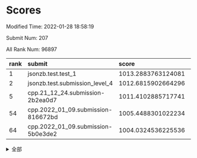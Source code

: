 # Scores

Modified Time: 2022-01-28 18:58:19

Submit Num: 207

All Rank Num: 96897

| rank |               submit               |       score        |       sigma        | pk_num |
| :--- | :--------------------------------- | :----------------- | :----------------- | :----- |
| 1    | jsonzb.test.test_1                 | 1013.2883763124081 | 0.8021152902954254 | 1874   |
| 2    | jsonzb.test.submission_level_4     | 1012.6815902664296 | 0.8031249450188238 | 1873   |
| 5    | cpp.21_12_24.submission-2b2ea0d7   | 1011.4102885717741 | 0.7716165947069099 | 1871   |
| 54   | cpp.2022_01_09.submission-816672bd | 1005.4488301022234 | 0.7116473448826489 | 1873   |
| 64   | cpp.2022_01_09.submission-5b0e3de2 | 1004.0324536225536 | 0.7154359335386522 | 1875   |


<details>
<summary>全部</summary>

| rank |                 submit                 |       score        |       sigma        | pk_num |
| :--- | :------------------------------------- | :----------------- | :----------------- | :----- |
| 1    | jsonzb.test.test_1                     | 1013.2883763124081 | 0.8021152902954254 | 1874   |
| 2    | jsonzb.test.submission_level_4         | 1012.6815902664296 | 0.8031249450188238 | 1873   |
| 3    | gobigger.level_3.submission_level_3_5  | 1011.6495545610503 | 0.7708359116625717 | 1875   |
| 4    | gobigger.level_3.submission_level_3_2  | 1011.4604968763916 | 0.7613515934513487 | 1871   |
| 5    | cpp.21_12_24.submission-2b2ea0d7       | 1011.4102885717741 | 0.7716165947069099 | 1871   |
| 6    | gobigger.level_3.submission_level_3_13 | 1011.2273231589544 | 0.7707169092652252 | 1872   |
| 7    | gobigger.level_3.submission_level_3_25 | 1011.0189696630397 | 0.76609294921651   | 1874   |
| 8    | gobigger.level_3.submission_level_3_9  | 1010.9696295378511 | 0.7699128847920116 | 1874   |
| 9    | gobigger.level_3.submission_level_3_32 | 1010.8094234731285 | 0.7641819301529059 | 1875   |
| 10   | gobigger.level_3.submission_level_3_21 | 1010.8062494733637 | 0.7610813876371867 | 1867   |
| 11   | gobigger.level_3.submission_level_3_0  | 1010.7032074550713 | 0.7645376499345343 | 1874   |
| 12   | gobigger.level_3.submission_level_3_31 | 1010.635968920762  | 0.789219771114178  | 1872   |
| 13   | gobigger.level_3.submission_level_3_27 | 1010.5975712803311 | 0.748528873105745  | 1874   |
| 14   | gobigger.level_3.submission_level_3_7  | 1010.4913557511672 | 0.7664338333558706 | 1867   |
| 15   | gobigger.level_3.submission_level_3_39 | 1010.2816061401355 | 0.7655658039735239 | 1870   |
| 16   | gobigger.level_3.submission_level_3_49 | 1010.2245881045782 | 0.7821955532958152 | 1872   |
| 17   | gobigger.level_3.submission_level_3_47 | 1010.1056199953355 | 0.7495000286424179 | 1872   |
| 18   | gobigger.level_3.submission_level_3_40 | 1010.0066906830613 | 0.7558590154449625 | 1872   |
| 19   | gobigger.level_3.submission_level_3_8  | 1010.0006997348421 | 0.7353574505383789 | 1880   |
| 20   | gobigger.level_3.submission_level_3_20 | 1009.9797915840397 | 0.7739816191452668 | 1872   |
| 21   | gobigger.level_3.submission_level_3_28 | 1009.91620150597   | 0.7330431388576836 | 1869   |
| 22   | gobigger.level_3.submission_level_3_43 | 1009.9029715149328 | 0.7712221713169466 | 1876   |
| 23   | gobigger.level_3.submission_level_3_6  | 1009.8621857888481 | 0.759105495482613  | 1876   |
| 24   | gobigger.level_3.submission_level_3_16 | 1009.7877547503373 | 0.7661886185196498 | 1872   |
| 25   | gobigger.level_3.submission_level_3_11 | 1009.7372962370491 | 0.7557935578118355 | 1876   |
| 26   | gobigger.level_3.submission_level_3_45 | 1009.720453702438  | 0.7776968036649045 | 1864   |
| 27   | gobigger.level_3.submission_level_3_15 | 1009.7180559681826 | 0.7587770157312755 | 1878   |
| 28   | gobigger.level_3.submission_level_3_19 | 1009.6562025868454 | 0.762207074790417  | 1870   |
| 29   | gobigger.level_3.submission_level_3_48 | 1009.6428936618098 | 0.7474560395158015 | 1875   |
| 30   | gobigger.level_3.submission_level_3_14 | 1009.6002131777908 | 0.7600563494591159 | 1871   |
| 31   | gobigger.level_3.submission_level_3_42 | 1009.5591021306192 | 0.7596581542540256 | 1870   |
| 32   | gobigger.level_3.submission_level_3_3  | 1009.5365703044699 | 0.7685582176917523 | 1872   |
| 33   | gobigger.level_3.submission_level_3_17 | 1009.49596436875   | 0.7685155748575946 | 1870   |
| 34   | gobigger.level_3.submission_level_3_36 | 1009.4669023232116 | 0.733283605950547  | 1874   |
| 35   | gobigger.level_3.submission_level_3_35 | 1009.4622223912488 | 0.746436499857204  | 1874   |
| 36   | gobigger.level_3.submission_level_3_23 | 1009.4595851670088 | 0.7590207077878364 | 1873   |
| 37   | gobigger.level_3.submission_level_3_34 | 1009.4187027276664 | 0.763708593279535  | 1876   |
| 38   | gobigger.level_3.submission_level_3_29 | 1009.4158617860393 | 0.759228231570095  | 1874   |
| 39   | gobigger.level_3.submission_level_3_38 | 1009.4117199464955 | 0.7538911142398336 | 1876   |
| 40   | gobigger.level_3.submission_level_3_30 | 1009.3491267400553 | 0.7375981459149665 | 1874   |
| 41   | gobigger.level_3.submission_level_3_44 | 1009.2078238913799 | 0.745350537355596  | 1872   |
| 42   | gobigger.level_3.submission_level_3_24 | 1009.1899814082052 | 0.7453186923341654 | 1868   |
| 43   | gobigger.level_3.submission_level_3_26 | 1009.0908915656504 | 0.7448342339441549 | 1871   |
| 44   | gobigger.level_3.submission_level_3_1  | 1009.088042349528  | 0.7574020404528969 | 1873   |
| 45   | gobigger.level_3.submission_level_3_12 | 1009.0834573455328 | 0.7441405520406712 | 1873   |
| 46   | gobigger.level_3.submission_level_3_37 | 1009.0704052865372 | 0.7385867328806228 | 1872   |
| 47   | gobigger.level_3.submission_level_3_18 | 1008.9760715250152 | 0.7525013464631732 | 1877   |
| 48   | gobigger.level_3.submission_level_3_46 | 1008.9585933032425 | 0.7348944850589176 | 1874   |
| 49   | gobigger.level_3.submission_level_3_4  | 1008.8878402419231 | 0.7360344337437194 | 1872   |
| 50   | gobigger.level_3.submission_level_3_22 | 1008.8874634781157 | 0.7657244944937472 | 1875   |
| 51   | gobigger.level_3.submission_level_3_10 | 1008.711434744497  | 0.746777880213559  | 1870   |
| 52   | gobigger.level_3.submission_level_3_41 | 1008.3170032650389 | 0.735938339730889  | 1874   |
| 53   | gobigger.level_3.submission_level_3_33 | 1008.006236259295  | 0.7436344589432925 | 1874   |
| 54   | cpp.2022_01_09.submission-816672bd     | 1005.4488301022234 | 0.7116473448826489 | 1873   |
| 55   | gobigger.level_1.submission_level_1_16 | 1004.6346475028689 | 0.7202773589871374 | 1873   |
| 56   | gobigger.level_1.submission_level_1_15 | 1004.5548240553844 | 0.7054737070316859 | 1870   |
| 57   | gobigger.level_1.submission_level_1_32 | 1004.4555928234543 | 0.717074843918562  | 1866   |
| 58   | gobigger.level_1.submission_level_1_2  | 1004.2809207920236 | 0.7182268584228344 | 1876   |
| 59   | gobigger.level_1.submission_level_1_5  | 1004.2456436190853 | 0.7207819432291477 | 1871   |
| 60   | gobigger.level_1.submission_level_1_36 | 1004.225117328121  | 0.7213975025558412 | 1876   |
| 61   | gobigger.level_1.submission_level_1_1  | 1004.2080362788539 | 0.7228683384909963 | 1870   |
| 62   | gobigger.level_1.submission_level_1_7  | 1004.0873330688498 | 0.717015080222231  | 1876   |
| 63   | gobigger.level_1.submission_level_1_43 | 1004.0371719067473 | 0.7178190449985985 | 1868   |
| 64   | cpp.2022_01_09.submission-5b0e3de2     | 1004.0324536225536 | 0.7154359335386522 | 1875   |
| 65   | gobigger.level_1.submission_level_1_6  | 1003.9399989792539 | 0.7154646355781761 | 1875   |
| 66   | gobigger.level_1.submission_level_1_21 | 1003.9173251102067 | 0.7191985022448828 | 1875   |
| 67   | gobigger.level_1.submission_level_1_20 | 1003.8658284059663 | 0.7305531196710807 | 1873   |
| 68   | gobigger.level_1.submission_level_1_0  | 1003.7930133502571 | 0.714685914664162  | 1870   |
| 69   | gobigger.level_1.submission_level_1_19 | 1003.7040252046614 | 0.7190318730523726 | 1875   |
| 70   | gobigger.level_1.submission_level_1_28 | 1003.6804070774783 | 0.7164966429129105 | 1873   |
| 71   | gobigger.level_1.submission_level_1_34 | 1003.6382119914105 | 0.7134096516399696 | 1873   |
| 72   | gobigger.level_1.submission_level_1_39 | 1003.6191542311881 | 0.7205057308488614 | 1875   |
| 73   | gobigger.level_1.submission_level_1_9  | 1003.6105836026735 | 0.712505728730823  | 1869   |
| 74   | gobigger.level_1.submission_level_1_45 | 1003.5642668032493 | 0.714211936163399  | 1875   |
| 75   | gobigger.level_1.submission_level_1_37 | 1003.4731723744823 | 0.7115436265383621 | 1876   |
| 76   | gobigger.level_1.submission_level_1_3  | 1003.4470954189435 | 0.7281587062488842 | 1871   |
| 77   | gobigger.level_1.submission_level_1_12 | 1003.3904102817182 | 0.7204944373292163 | 1873   |
| 78   | gobigger.level_1.submission_level_1_25 | 1003.3693471760198 | 0.72284084564196   | 1868   |
| 79   | gobigger.level_1.submission_level_1_24 | 1003.3487682367377 | 0.7083154317475958 | 1870   |
| 80   | gobigger.level_1.submission_level_1_48 | 1003.2992949109549 | 0.7213584856523532 | 1873   |
| 81   | gobigger.level_1.submission_level_1_46 | 1003.2873063437931 | 0.7046563714599565 | 1870   |
| 82   | gobigger.level_1.submission_level_1_18 | 1003.2559191416151 | 0.7122422063826344 | 1874   |
| 83   | gobigger.level_1.submission_level_1_33 | 1003.2426074035135 | 0.7204040143902092 | 1872   |
| 84   | gobigger.level_1.submission_level_1_29 | 1003.1280177587762 | 0.7140317257473068 | 1872   |
| 85   | gobigger.level_1.submission_level_1_13 | 1003.1226216753662 | 0.715055287333756  | 1872   |
| 86   | gobigger.level_1.submission_level_1_35 | 1003.0228717016643 | 0.7208826607580897 | 1873   |
| 87   | gobigger.level_1.submission_level_1_17 | 1002.9892823957215 | 0.7161670798881858 | 1871   |
| 88   | gobigger.level_1.submission_level_1_11 | 1002.943341797227  | 0.7232974474465599 | 1868   |
| 89   | gobigger.level_1.submission_level_1_30 | 1002.8556913796934 | 0.7221978144194547 | 1871   |
| 90   | gobigger.level_1.submission_level_1_40 | 1002.7944598985729 | 0.7060948256526488 | 1875   |
| 91   | gobigger.level_1.submission_level_1_41 | 1002.7429939507707 | 0.718406697898734  | 1872   |
| 92   | gobigger.level_1.submission_level_1_14 | 1002.6706493173222 | 0.7089180367122077 | 1862   |
| 93   | gobigger.level_1.submission_level_1_23 | 1002.6410273228497 | 0.7135144212983502 | 1872   |
| 94   | gobigger.level_1.submission_level_1_49 | 1002.6347206718785 | 0.7128382051698395 | 1871   |
| 95   | gobigger.level_1.submission_level_1_26 | 1002.6294873391219 | 0.7183108611562595 | 1878   |
| 96   | gobigger.level_1.submission_level_1_27 | 1002.5744222972162 | 0.7104610327102505 | 1875   |
| 97   | gobigger.level_1.submission_level_1_42 | 1002.4150149456482 | 0.7171321168090076 | 1874   |
| 98   | gobigger.level_1.submission_level_1_44 | 1002.4140471094385 | 0.7102325487200629 | 1873   |
| 99   | gobigger.level_1.submission_level_1_22 | 1002.39331383315   | 0.7116043030444404 | 1873   |
| 100  | gobigger.level_1.submission_level_1_8  | 1002.3058339242884 | 0.7117786218253498 | 1866   |
| 101  | gobigger.level_1.submission_level_1_47 | 1002.3020369610759 | 0.718404228936825  | 1875   |
| 102  | gobigger.level_1.submission_level_1_31 | 1001.8935917088061 | 0.7206879805523192 | 1873   |
| 103  | gobigger.level_1.submission_level_1_10 | 1001.8900783125795 | 0.7199235666989496 | 1870   |
| 104  | gobigger.level_1.submission_level_1_4  | 1001.242857884192  | 0.7075303312208013 | 1876   |
| 105  | gobigger.level_1.submission_level_1_38 | 1000.5242917230536 | 0.7135200084079092 | 1871   |
| 106  | gobigger.random.submission_random_45   | 997.2057242850713  | 0.6970332427263345 | 1874   |
| 107  | gobigger.random.submission_random_27   | 997.1560225211646  | 0.6990319495943533 | 1871   |
| 108  | gobigger.random.submission_random_38   | 997.0664677235553  | 0.7007286565217804 | 1869   |
| 109  | gobigger.random.submission_random_10   | 996.9520530423363  | 0.7087860783735728 | 1869   |
| 110  | gobigger.random.submission_random_28   | 996.9255068422377  | 0.7077170962896426 | 1873   |
| 111  | gobigger.random.submission_random_16   | 996.9078015423519  | 0.7141226879825607 | 1870   |
| 112  | gobigger.random.submission_random_36   | 996.8295605693668  | 0.7108120137577557 | 1874   |
| 113  | gobigger.random.submission_random_9    | 996.8201222849893  | 0.7160220002108966 | 1875   |
| 114  | gobigger.random.submission_random_18   | 996.7263626586544  | 0.7052783982206958 | 1870   |
| 115  | gobigger.random.submission_random_41   | 996.6770813067587  | 0.7073610117725675 | 1869   |
| 116  | gobigger.random.submission_random_37   | 996.5850277100387  | 0.7087784509396649 | 1875   |
| 117  | gobigger.random.submission_random_44   | 996.5541854656047  | 0.705806387085599  | 1876   |
| 118  | gobigger.random.submission_random_19   | 996.5529636672889  | 0.7113520865498393 | 1871   |
| 119  | gobigger.random.submission_random_29   | 996.5459326738111  | 0.7059420074273892 | 1871   |
| 120  | gobigger.random.submission_random_5    | 996.5422766693935  | 0.7097516620858056 | 1868   |
| 121  | gobigger.random.submission_random_17   | 996.5296258541454  | 0.7077273535914197 | 1870   |
| 122  | gobigger.random.submission_random_39   | 996.4853556769956  | 0.7068189123810105 | 1873   |
| 123  | gobigger.random.submission_random_23   | 996.4180018172885  | 0.7123321340443315 | 1872   |
| 124  | gobigger.random.submission_random_0    | 996.4018861523276  | 0.7078523460979294 | 1874   |
| 125  | gobigger.random.submission_random_14   | 996.3821758031502  | 0.7075675789219925 | 1871   |
| 126  | gobigger.random.submission_random_42   | 996.2861732523612  | 0.7107527000889581 | 1873   |
| 127  | gobigger.random.submission_random_21   | 996.1071582229417  | 0.7080884774987793 | 1871   |
| 128  | gobigger.random.submission_random_31   | 996.0295624615898  | 0.7085912027156215 | 1874   |
| 129  | gobigger.random.submission_random_22   | 995.9976315546955  | 0.7245698498057813 | 1875   |
| 130  | gobigger.random.submission_random_24   | 995.9898187013724  | 0.7188667869628873 | 1870   |
| 131  | gobigger.random.submission_random_46   | 995.9278675412435  | 0.708155537370712  | 1873   |
| 132  | gobigger.random.submission_random_34   | 995.9239170013955  | 0.7017274670476487 | 1872   |
| 133  | gobigger.random.submission_random_40   | 995.8730345989918  | 0.7064273681398124 | 1871   |
| 134  | gobigger.random.submission_random_33   | 995.8253134645694  | 0.7081271360535496 | 1879   |
| 135  | gobigger.random.submission_random_11   | 995.7278663081054  | 0.7039837275977598 | 1880   |
| 136  | gobigger.random.submission_random_8    | 995.712606305003   | 0.7123319423141494 | 1864   |
| 137  | gobigger.random.submission_random_26   | 995.6393125536347  | 0.7058860356726088 | 1868   |
| 138  | gobigger.random.submission_random_6    | 995.613190229859   | 0.7017874298806145 | 1871   |
| 139  | gobigger.random.submission_random_35   | 995.61267724649    | 0.7051154262261496 | 1874   |
| 140  | gobigger.random.submission_random_49   | 995.5516145614242  | 0.7199442767203807 | 1871   |
| 141  | gobigger.random.submission_random_12   | 995.4872722783234  | 0.7026075399946532 | 1872   |
| 142  | gobigger.random.submission_random_43   | 995.4066546351653  | 0.7026029309566464 | 1874   |
| 143  | gobigger.random.submission_random_30   | 995.3809775570229  | 0.7104126125589921 | 1875   |
| 144  | gobigger.random.submission_random_7    | 995.3590604153408  | 0.7131329829636864 | 1871   |
| 145  | gobigger.random.submission_random_2    | 995.339684342667   | 0.7230462192700498 | 1875   |
| 146  | gobigger.random.submission_random_1    | 995.3329965006799  | 0.71734325733814   | 1871   |
| 147  | gobigger.random.submission_random_32   | 995.2703221356903  | 0.7136087901000829 | 1867   |
| 148  | gobigger.random.submission_random_13   | 995.2702449998669  | 0.718681655818347  | 1881   |
| 149  | gobigger.random.submission_random_20   | 995.2576535065703  | 0.7052441319499992 | 1873   |
| 150  | gobigger.random.submission_random_4    | 995.1987459074966  | 0.7205949375498789 | 1877   |
| 151  | gobigger.random.submission_random_47   | 995.1139311271675  | 0.7094268256699774 | 1869   |
| 152  | gobigger.random.submission_random_48   | 995.0617300752966  | 0.7100534891165515 | 1872   |
| 153  | gobigger.random.submission_random_15   | 995.0286017372791  | 0.712777892040322  | 1871   |
| 154  | gobigger.random.submission_random_3    | 995.012686263777   | 0.7191136793450973 | 1868   |
| 155  | gobigger.random.submission_random_25   | 994.9684185900702  | 0.7095345528814424 | 1874   |
| 156  | gobigger.level_2.submission_level_2_17 | 993.8283037794771  | 0.7280696617260118 | 1874   |
| 157  | gobigger.level_2.submission_level_2_15 | 993.793981712724   | 0.733306401577486  | 1870   |
| 158  | gobigger.level_2.submission_level_2_22 | 993.526799576143   | 0.7314290577268332 | 1873   |
| 159  | gobigger.level_2.submission_level_2_46 | 993.504138507884   | 0.7214630092366761 | 1877   |
| 160  | gobigger.level_2.submission_level_2_40 | 993.4854851613052  | 0.7253492727305462 | 1870   |
| 161  | gobigger.level_2.submission_level_2_32 | 993.4219724246885  | 0.7469197727817317 | 1875   |
| 162  | gobigger.level_2.submission_level_2_6  | 993.2649664976461  | 0.7471173232910105 | 1867   |
| 163  | gobigger.level_2.submission_level_2_23 | 993.1151392866842  | 0.7255721586689321 | 1875   |
| 164  | gobigger.level_2.submission_level_2_1  | 993.0586594433131  | 0.7344237647102929 | 1875   |
| 165  | gobigger.level_2.submission_level_2_48 | 992.9468995195577  | 0.7421895237102322 | 1876   |
| 166  | gobigger.level_2.submission_level_2_39 | 992.9130942369387  | 0.7430624169848822 | 1872   |
| 167  | gobigger.level_2.submission_level_2_25 | 992.8746728573427  | 0.7327420459476751 | 1876   |
| 168  | gobigger.level_2.submission_level_2_4  | 992.8583101993046  | 0.7423001985890307 | 1868   |
| 169  | gobigger.level_2.submission_level_2_37 | 992.8419390905481  | 0.7441755909587768 | 1872   |
| 170  | gobigger.level_2.submission_level_2_34 | 992.6633388875672  | 0.727859593459988  | 1876   |
| 171  | gobigger.level_2.submission_level_2_27 | 992.6050396104262  | 0.738701880605055  | 1872   |
| 172  | gobigger.level_2.submission_level_2_41 | 992.55401736909    | 0.7419349870782719 | 1871   |
| 173  | gobigger.level_2.submission_level_2_16 | 992.4251551727039  | 0.7490339956426886 | 1868   |
| 174  | gobigger.level_2.submission_level_2_31 | 992.398442477108   | 0.7381113480429572 | 1871   |
| 175  | gobigger.level_2.submission_level_2_49 | 992.3622458641895  | 0.7495506300407528 | 1873   |
| 176  | gobigger.level_2.submission_level_2_20 | 992.2295772225864  | 0.7419581068537201 | 1872   |
| 177  | gobigger.level_2.submission_level_2_26 | 992.2249347248382  | 0.7374180131828303 | 1873   |
| 178  | gobigger.level_2.submission_level_2_9  | 992.1735060287999  | 0.7474052003873036 | 1872   |
| 179  | gobigger.level_2.submission_level_2_8  | 992.1422364917486  | 0.7406656802399088 | 1877   |
| 180  | gobigger.level_2.submission_level_2_33 | 992.1221745645345  | 0.7545194608187138 | 1872   |
| 181  | gobigger.level_2.submission_level_2_3  | 992.1164478980928  | 0.7398838040865494 | 1872   |
| 182  | gobigger.level_2.submission_level_2_42 | 992.0620999348868  | 0.7438149921270196 | 1876   |
| 183  | gobigger.level_2.submission_level_2_0  | 992.0267412150572  | 0.7337546490783008 | 1872   |
| 184  | gobigger.level_2.submission_level_2_19 | 991.9729241628029  | 0.7514137897690961 | 1872   |
| 185  | gobigger.level_2.submission_level_2_30 | 991.9554165198548  | 0.7316525892933761 | 1876   |
| 186  | gobigger.level_2.submission_level_2_24 | 991.8746065417614  | 0.7628543054847907 | 1870   |
| 187  | gobigger.level_2.submission_level_2_18 | 991.8744549174367  | 0.7438061753868535 | 1868   |
| 188  | gobigger.level_2.submission_level_2_14 | 991.8514343671403  | 0.7603991546517924 | 1876   |
| 189  | gobigger.level_2.submission_level_2_38 | 991.7910464868772  | 0.7407237533508095 | 1875   |
| 190  | gobigger.level_2.submission_level_2_36 | 991.7900726281455  | 0.7547702012775201 | 1873   |
| 191  | gobigger.level_2.submission_level_2_2  | 991.6678828640455  | 0.7432439461779534 | 1871   |
| 192  | gobigger.level_2.submission_level_2_44 | 991.5871670541137  | 0.7571483183461973 | 1873   |
| 193  | gobigger.level_2.submission_level_2_35 | 991.5596066783603  | 0.737719277006101  | 1873   |
| 194  | gobigger.level_2.submission_level_2_47 | 991.5165956489285  | 0.7491531293935315 | 1871   |
| 195  | gobigger.level_2.submission_level_2_29 | 991.5121441235655  | 0.7496960068497799 | 1867   |
| 196  | gobigger.level_2.submission_level_2_10 | 991.4223407753242  | 0.7700469843229658 | 1878   |
| 197  | gobigger.level_2.submission_level_2_28 | 991.3784050044123  | 0.7522050839035455 | 1870   |
| 198  | gobigger.level_2.submission_level_2_43 | 991.318532696138   | 0.7614315304290836 | 1874   |
| 199  | gobigger.level_2.submission_level_2_12 | 991.1726808470654  | 0.7826257529373063 | 1865   |
| 200  | gobigger.level_2.submission_level_2_13 | 990.7291946429693  | 0.7578198871644831 | 1872   |
| 201  | gobigger.level_2.submission_level_2_45 | 990.6312130593949  | 0.7811911868589012 | 1878   |
| 202  | gobigger.level_2.submission_level_2_11 | 990.4016875562897  | 0.7660041096423316 | 1868   |
| 203  | gobigger.level_2.submission_level_2_7  | 989.9950728957673  | 0.7650462737447604 | 1868   |
| 204  | gobigger.level_2.submission_level_2_21 | 989.9029386362139  | 0.7663166131480044 | 1875   |
| 205  | gobigger.level_2.submission_level_2_5  | 989.6238473896065  | 0.7756942707655409 | 1870   |
| 206  | gobigger.none.submission_none_1        | 977.0512248035348  | 1.2445376149226126 | 1876   |
| 207  | gobigger.none.submission_none_0        | 976.1650117491367  | 1.3596852570673437 | 1871   |

</details>